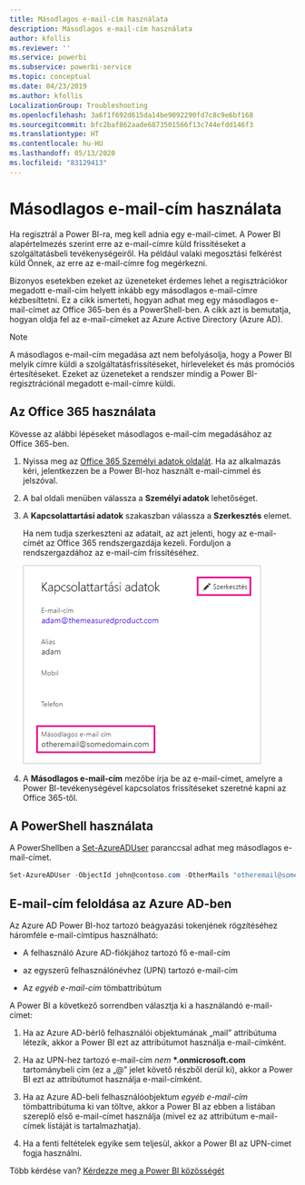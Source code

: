 ```yaml
---
title: Másodlagos e-mail-cím használata
description: Másodlagos e-mail-cím használata
author: kfollis
ms.reviewer: ''
ms.service: powerbi
ms.subservice: powerbi-service
ms.topic: conceptual
ms.date: 04/23/2019
ms.author: kfollis
LocalizationGroup: Troubleshooting
ms.openlocfilehash: 3a6f1f692d615da14be9092290fd7c8c9e6bf168
ms.sourcegitcommit: bfc2baf862aade6873501566f13c744efdd146f3
ms.translationtype: HT
ms.contentlocale: hu-HU
ms.lasthandoff: 05/13/2020
ms.locfileid: "83129413"
---
```

# <a name="use-an-alternate-email-address"></a>Másodlagos e-mail-cím használata

Ha regisztrál a Power BI-ra, meg kell adnia egy e-mail-címet. A Power BI alapértelmezés szerint erre az e-mail-címre küld frissítéseket a szolgáltatásbeli tevékenységeiről. Ha például valaki megosztási felkérést küld Önnek, az erre az e-mail-címre fog megérkezni.

Bizonyos esetekben ezeket az üzeneteket érdemes lehet a regisztrációkor megadott e-mail-cím helyett inkább egy másodlagos e-mail-címre kézbesíttetni. Ez a cikk ismerteti, hogyan adhat meg egy másodlagos e-mail-címet az Office 365-ben és a PowerShell-ben. A cikk azt is bemutatja, hogyan oldja fel az e-mail-címeket az Azure Active Directory (Azure AD).

> [!NOTE]
> A másodlagos e-mail-cím megadása azt nem befolyásolja, hogy a Power BI melyik címre küldi a szolgáltatásfrissítéseket, hírleveleket és más promóciós értesítéseket. Ezeket az üzeneteket a rendszer mindig a Power BI-regisztrációnál megadott e-mail-címre küldi.

## <a name="use-office-365"></a>Az Office 365 használata

Kövesse az alábbi lépéseket másodlagos e-mail-cím megadásához az Office 365-ben.

1. Nyissa meg az [Office 365 Személyi adatok oldalát](https://portal.office.com/account/#personalinfo). Ha az alkalmazás kéri, jelentkezzen be a Power BI-hoz használt e-mail-címmel és jelszóval.

1. A bal oldali menüben válassza a **Személyi adatok** lehetőséget.

1. A **Kapcsolattartási adatok** szakaszban válassza a **Szerkesztés** elemet.

    Ha nem tudja szerkeszteni az adatait, az azt jelenti, hogy az e-mail-címét az Office 365 rendszergazdája kezeli. Forduljon a rendszergazdához az e-mail-cím frissítéséhez.

    ![Kapcsolattartási adatok](media/service-admin-alternate-email-address-for-power-bi/contact-details.png)

1. A **Másodlagos e-mail-cím** mezőbe írja be az e-mail-címet, amelyre a Power BI-tevékenységével kapcsolatos frissítéseket szeretné kapni az Office 365-től.

## <a name="use-powershell"></a>A PowerShell használata

A PowerShellben a [Set-AzureADUser](/powershell/module/azuread/set-azureaduser/) paranccsal adhat meg másodlagos e-mail-címet.

```powershell
Set-AzureADUser -ObjectId john@contoso.com -OtherMails "otheremail@somedomain.com"
```

## <a name="email-address-resolution-in-azure-ad"></a>E-mail-cím feloldása az Azure AD-ben

Az Azure AD Power BI-hoz tartozó beágyazási tokenjének rögzítéséhez háromféle e-mail-címtípus használható:

* A felhasználó Azure AD-fiókjához tartozó fő e-mail-cím

* az egyszerű felhasználónévhez (UPN) tartozó e-mail-cím

* Az *egyéb e-mail-cím* tömbattribútum

A Power BI a következő sorrendben választja ki a használandó e-mail-címet:

1. Ha az Azure AD-bérlő felhasználói objektumának „mail” attribútuma létezik, akkor a Power BI ezt az attribútumot használja e-mail-címként.

1. Ha az UPN-hez tartozó e-mail-cím *nem* **\*.onmicrosoft.com** tartománybeli cím (ez a „\@” jelet követő részből derül ki), akkor a Power BI ezt az attribútumot használja e-mail-címként.

1. Ha az Azure AD-beli felhasználóobjektum *egyéb e-mail-cím* tömbattribútuma ki van töltve, akkor a Power BI az ebben a listában szereplő első e-mail-címet használja (mivel ez az attribútum e-mail-címek listáját is tartalmazhatja).

1. Ha a fenti feltételek egyike sem teljesül, akkor a Power BI az UPN-címet fogja használni.

Több kérdése van? [Kérdezze meg a Power BI közösségét](https://community.powerbi.com/)